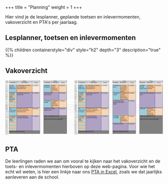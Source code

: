 +++
title = "Planning"
weight = 1
+++

Hier vind je de lesplanner, geplande toetsen en inlevermomenten, vakoverzicht en PTA's per jaarlaag.

<!--more-->

## Lesplanner, toetsen en inlevermomenten

{{% children containerstyle="div" style="h2" depth="3" description="true" %}}

## Vakoverzicht

![vakoverzicht havo](./vakoverzicht.png)     

## PTA

De leerlingen raden we aan om vooral te kijken naar het vakoverzicht en de toets- en inlevermomenten hierboven op deze web-pagina. Voor wie het echt wil weten, is hier een linkje naar ons [PTA in Excel](./PTA.xlsx), zoals we dat jaarlijks aanleveren aan de school.

